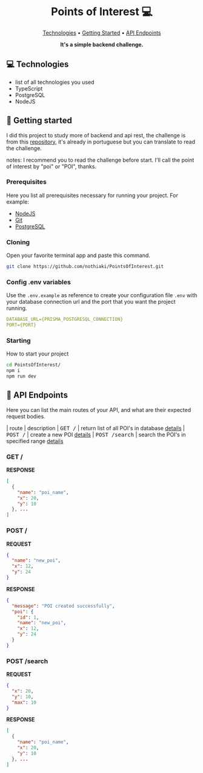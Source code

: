 <h1 align="center" style="font-weight: bold;">Points of Interest 💻</h1>

<p align="center">
 <a href="#tech">Technologies</a> • <a href="#started">Getting Started</a> • <a href="#routes">API Endpoints</a>
</p>

<p align="center">
    <b>It's a simple backend challenge.</b>
</p>

<h2 id="technologies">💻 Technologies</h2>

- list of all technologies you used
- TypeScript
- PostgreSQL
- NodeJS

<h2 id="started">🚀 Getting started</h2>

I did this project to study more of backend and api rest, the challenge is from this [repository](https://github.com/backend-br/desafios/blob/master/points-of-interest/PROBLEM.md), it's already in portuguese but you can translate to read the challenge.

notes:
I recommend you to read the challenge before start. 
I'll call the point of interest by "poi" or "POI", thanks.

<h3>Prerequisites</h3>

Here you list all prerequisites necessary for running your project. For example:

- [NodeJS](https://nodejs.org/en)
- [Git](https://git-scm.com/book/en/v2/Getting-Started-Installing-Git)
- [PostgreSQL](https://www.postgresql.org/)

<h3>Cloning</h3>

Open your favorite terminal app and paste this command.

```bash
git clone https://github.com/nothiaki/PointsOfInterest.git
```

<h3>Config .env variables</h2>

Use the `.env.example` as reference to create your configuration file `.env` with your database connection url and the port that you want the project running.

```yaml
DATABASE_URL={PRISMA_POSTGRESQL_CONNECTION}
PORT={PORT}
```

<h3>Starting</h3>

How to start your project

```bash
cd PointsOfInterest/
npm i
npm run dev
```

<h2 id="routes">📍 API Endpoints</h2>

Here you can list the main routes of your API, and what are their expected request bodies.

| route                              | description
| <kbd>GET /</kbd>        | return list of all POI's in database [details](#get-root)
| <kbd>POST /</kbd>     | create a new POI [details](#post-root)
| <kbd>POST /search</kbd>     | search the POI's in specified range [details](#post-search)

<h3 id="get-root">GET /</h3>

**RESPONSE**
```json
[
  {
    "name": "poi_name",
    "x": 20,
    "y": 10
  }, ...
]
```

<h3 id="post-root">POST /</h3>

**REQUEST**
```json
{
  "name": "new_poi",
  "x": 12,
  "y": 24
}
```

**RESPONSE**
```json
{
  "message": "POI created successfully",
  "poi": {
    "id": 1,
    "name": "new_poi",
    "x": 12,
    "y": 24
  }
}
```
<h3 id="post-search">POST /search</h3>

**REQUEST**
```json
{
  "x": 20,
  "y": 10,
  "max": 10
}
```

**RESPONSE**
```json
[
  {
    "name": "poi_name",
    "x": 20,
    "y": 10
  }, ...
]
```
